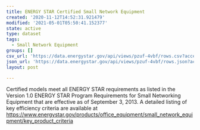 ```yaml
---
title: ENERGY STAR Certified Small Network Equipment
created: '2020-11-12T14:52:31.921479'
modified: '2021-05-01T05:50:41.152377'
state: active
type: dataset
tags:
  - Small Network Equipment
groups: []
csv_url: 'https://data.energystar.gov/api/views/pzuf-4vbf/rows.csv?accessType=DOWNLOAD'
json_url: 'https://data.energystar.gov/api/views/pzuf-4vbf/rows.json?accessType=DOWNLOAD'
layout: post

---
```

Certified models meet all ENERGY STAR requirements as listed in the Version 1.0 ENERGY STAR Program Requirements for Small Networking Equipment that are effective as of September 3, 2013. A detailed listing of key efficiency criteria are available at https://www.energystar.gov/products/office_equipment/small_network_equipment/key_product_criteria
